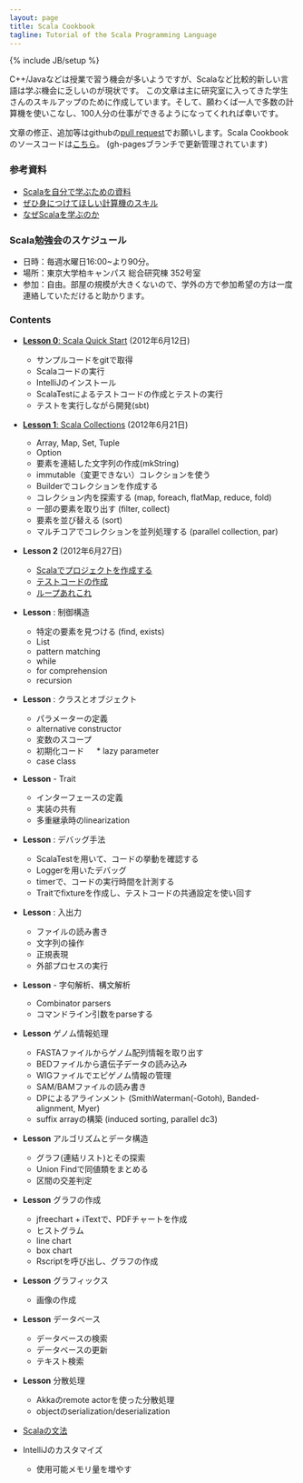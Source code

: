 ```yaml
---
layout: page
title: Scala Cookbook
tagline: Tutorial of the Scala Programming Language
---
```

{% include JB/setup %}

C++/Javaなどは授業で習う機会が多いようですが、Scalaなど比較的新しい言語は学ぶ機会に乏しいのが現状です。
この文章は主に研究室に入ってきた学生さんのスキルアップのために作成しています。そして、願わくば一人で多数の計算機を使いこなし、100人分の仕事ができるようになってくれれば幸いです。

文章の修正、追加等はgithubの[pull request](https://help.github.com/articles/using-pull-requests)でお願いします。Scala Cookbookのソースコードは[こちら](https://github.com/xerial/scala-cookbook/tree/gh-pages)。 (gh-pagesブランチで更新管理されています)

### 参考資料

* [Scalaを自分で学ぶための資料](resources.html)
* [ぜひ身につけてほしい計算機のスキル](skills.html)
* [なぜScalaを学ぶのか](why-learning-scala.html)

### Scala勉強会のスケジュール

* 日時：毎週水曜日16:00~より90分。
* 場所：東京大学柏キャンパス 総合研究棟 352号室
* 参加：自由。部屋の規模が大きくないので、学外の方で参加希望の方は一度連絡していただけると助かります。

### Contents

* [**Lesson 0**: Scala Quick Start](quickstart.html)  (2012年6月12日)
   * サンプルコードをgitで取得
   * Scalaコードの実行
   * IntelliJのインストール
   * ScalaTestによるテストコードの作成とテストの実行  
   * テストを実行しながら開発(sbt)
   
* [**Lesson 1**: Scala Collections](lessons/lesson1.html) (2012年6月21日)
   * Array, Map, Set,  Tuple
   * Option
   * 要素を連結した文字列の作成(mkString)
   * immutable（変更できない）コレクションを使う
   * Builderでコレクションを作成する
   * コレクション内を探索する (map, foreach, flatMap, reduce, fold)
   * 一部の要素を取り出す (filter, collect)
   * 要素を並び替える (sort)
   * マルチコアでコレクションを並列処理する (parallel collection, par)
* **Lesson 2** (2012年6月27日)
   * [Scalaでプロジェクトを作成する](lessons/minimum-project.html)
   * [テストコードの作成](lessons/scalatest.html)
   * [ループあれこれ](lessons/loop.html)

* **Lesson** : 制御構造
   * 特定の要素を見つける (find, exists)
   * List
   * pattern matching
   * while
   * for comprehension
   * recursion
* **Lesson** : クラスとオブジェクト
   * パラメーターの定義
   * alternative constructor
   * 変数のスコープ
   * 初期化コード
　 * lazy parameter
   * case class

   
* **Lesson** - Trait
   * インターフェースの定義
   * 実装の共有
   * 多重継承時のlinearization


* **Lesson** : デバッグ手法
   * ScalaTestを用いて、コードの挙動を確認する
   * Loggerを用いたデバッグ
   * timerで、コードの実行時間を計測する
   * Traitでfixtureを作成し、テストコードの共通設定を使い回す

* **Lesson** : 入出力 
   * ファイルの読み書き
   * 文字列の操作
   * 正規表現   
   * 外部プロセスの実行
* **Lesson** - 字句解析、構文解析
   * Combinator parsers
   * コマンドライン引数をparseする
   
* **Lesson** ゲノム情報処理
   * FASTAファイルからゲノム配列情報を取り出す
   * BEDファイルから遺伝子データの読み込み
   * WIGファイルでエピゲノム情報の管理
   * SAM/BAMファイルの読み書き
   * DPによるアラインメント (SmithWaterman(-Gotoh), Banded-alignment, Myer)
   * suffix arrayの構築 (induced sorting, parallel dc3)
   
* **Lesson** アルゴリズムとデータ構造
   * グラフ(連結リスト)とその探索
   * Union Findで同値類をまとめる
   * 区間の交差判定

* **Lesson** グラフの作成
   * jfreechart + iTextで、PDFチャートを作成
   * ヒストグラム
   * line chart
   * box chart
   * Rscriptを呼び出し、グラフの作成

* **Lesson** グラフィックス
   * 画像の作成

* **Lesson** データベース
   * データベースの検索
   * データベースの更新
   * テキスト検索

* **Lesson** 分散処理
   * Akkaのremote actorを使った分散処理
   * objectのserialization/deserialization

* [Scalaの文法](cheetsheet.html)

* IntelliJのカスタマイズ
   * 使用可能メモリ量を増やす



